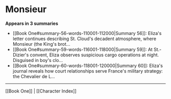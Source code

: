 # Monsieur

**Appears in 3 summaries**

- [[Book One#summary-56-words-110001-112000|Summary 56]]: Eliza's letter continues describing St. Cloud's decadent atmosphere, where Monsieur (the King's brot...
- [[Book One#summary-59-words-116001-118000|Summary 59]]: At St.-Dizier's convent, Eliza observes suspicious cargo operations at night. Disguised in boy's clo...
- [[Book One#summary-60-words-118001-120000|Summary 60]]: Eliza's journal reveals how court relationships serve France's military strategy: the Chevalier de L...

---
[[Book One]] | [[Character Index]]
